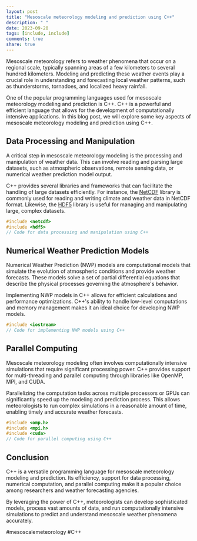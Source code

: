 ```yaml
---
layout: post
title: "Mesoscale meteorology modeling and prediction using C++"
description: " "
date: 2023-09-20
tags: [include, include]
comments: true
share: true
---
```


Mesoscale meteorology refers to weather phenomena that occur on a regional scale, typically spanning areas of a few kilometers to several hundred kilometers. Modeling and predicting these weather events play a crucial role in understanding and forecasting local weather patterns, such as thunderstorms, tornadoes, and localized heavy rainfall.

One of the popular programming languages used for mesoscale meteorology modeling and prediction is C++. C++ is a powerful and efficient language that allows for the development of computationally intensive applications. In this blog post, we will explore some key aspects of mesoscale meteorology modeling and prediction using C++.

## Data Processing and Manipulation

A critical step in mesoscale meteorology modeling is the processing and manipulation of weather data. This can involve reading and parsing large datasets, such as atmospheric observations, remote sensing data, or numerical weather prediction model output.

C++ provides several libraries and frameworks that can facilitate the handling of large datasets efficiently. For instance, the [NetCDF](https://www.unidata.ucar.edu/software/netcdf/) library is commonly used for reading and writing climate and weather data in NetCDF format. Likewise, the [HDF5](https://www.hdfgroup.org/solutions/hdf5/) library is useful for managing and manipulating large, complex datasets.

```cpp
#include <netcdf>
#include <hdf5>
// Code for data processing and manipulation using C++
```

## Numerical Weather Prediction Models

Numerical Weather Prediction (NWP) models are computational models that simulate the evolution of atmospheric conditions and provide weather forecasts. These models solve a set of partial differential equations that describe the physical processes governing the atmosphere's behavior.

Implementing NWP models in C++ allows for efficient calculations and performance optimizations. C++'s ability to handle low-level computations and memory management makes it an ideal choice for developing NWP models.

```cpp
#include <iostream>
// Code for implementing NWP models using C++
```

## Parallel Computing

Mesoscale meteorology modeling often involves computationally intensive simulations that require significant processing power. C++ provides support for multi-threading and parallel computing through libraries like OpenMP, MPI, and CUDA.

Parallelizing the computation tasks across multiple processors or GPUs can significantly speed up the modeling and prediction process. This allows meteorologists to run complex simulations in a reasonable amount of time, enabling timely and accurate weather forecasts.

```cpp
#include <omp.h>
#include <mpi.h>
#include <cuda>
// Code for parallel computing using C++
```

## Conclusion

C++ is a versatile programming language for mesoscale meteorology modeling and prediction. Its efficiency, support for data processing, numerical computation, and parallel computing make it a popular choice among researchers and weather forecasting agencies.

By leveraging the power of C++, meteorologists can develop sophisticated models, process vast amounts of data, and run computationally intensive simulations to predict and understand mesoscale weather phenomena accurately.

#mesoscalemeteorology #C++